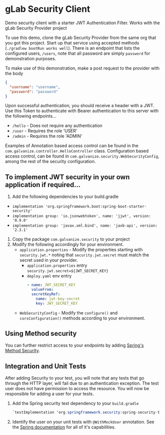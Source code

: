 # gLab Security Client

Demo security client with a starter JWT Authentication Filter.  Works with the gLab Security Provider project

To use this demo, clone the gLab Security Provider from the same org that you got this project.  Start up that service using
accepted methods (`./gradlew bootRun works well`).   There is an endpoint that lists the configured users, `/users`, note
that all password are simply `password` for demonstration purposes.

To make use of this demonstration, make a post request to the provider with the body 
```json
{
  "username": "username",
  "password": "password"
}
```
Upon successful authentication, you should receive a header with a JWT.  Use this Token to authenticate with Bearer authentication to this server 
with the following endpoints...

- `/hello` - Does not require any authentication
- `/user` - Requires the role 'USER'
- `/admin` - Requires the role 'ADMIN'

Examples of Annotation based access control can be found in the `com.galvanize.controller.HelloController` class.  Configuration based access control, 
can be found in `com.galvanize.security.WebSecurityConfig`, among the rest of the security configuration.

## To implement JWT security in your own application if required...
1. Add the following dependencies to your build.gradle
  - `implementation 'org.springframework.boot:spring-boot-starter-security'`
  - `implementation group: 'io.jsonwebtoken', name: 'jjwt', version: '0.9.0'`
  - `implementation group: 'javax.xml.bind', name: 'jaxb-api', version: '2.3.1'`

1. Copy the package `com.galvanize.security` to your project 
2. Modify the following accordingly for your environment.
    - `application.properties` - Modify the properties starting with `security.jwt.*` noting 
       that `security.jwt.secret` must match the secret used in your provider.
      - `application.properties` entry `security.jwt.secret=${JWT_SECRET_KEY}`
      - `deploy.yaml` env entry
        ```yaml
        - name: JWT_SECRET_KEY
          valueFrom:
          secretKeyRef:
            name: jwt-key-secret
            key: JWT_SECRET_KEY
        ```
    - `WebSecurityConfig` - Modify the `configure()` and `corsConfiguration()` methods according to your environment.

## Using Method security

You can further restrict access to your endpoints by adding [Spring's Method Security](https://docs.spring.io/spring-security/reference/servlet/authorization/method-security.html).


## Integration and Unit Tests

After adding Security to your test, you will note that any tests that go through the HTTP layer, will fail
due to an authentication exception.  The test user does not have permission to access the resource. You will 
now be responsible for adding a user for your tests.

1. Add the Spring security test dependency to your `build.gradle`
    ```java 
   `testImplementation 'org.springframework.security:spring-security-test'`
   ```
2. Identify the user on your unit tests with `@WithMockUser` annotation.  See the [Spring documentation](https://docs.spring.io/spring-security/site/docs/4.0.x/apidocs/org/springframework/security/test/context/support/WithMockUser.html) for all of it's capabilities. 